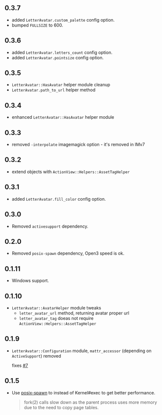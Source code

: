 0.3.7
-----

- added `LetterAvatar.custom_palette` config option.
- bumped `FULLSIZE` to 600.

0.3.6
-----

- added `LetterAvatar.letters_count` config option.
- added `LetterAvatar.pointsize` config option.

0.3.5
-----

- `LetterAvatar::HasAvatar` helper module cleanup
- `LetterAvatar.path_to_url` helper method

0.3.4
-----

- enhanced `LetterAvatar::HasAvatar` helper module

0.3.3
-----

- removed `-interpolate` imagemagick option - it's removed in IMv7

0.3.2
-----

- extend objects with `ActionView::Helpers::AssetTagHelper`

0.3.1
-----

- added `LetterAvatar.fill_color` config option.

0.3.0
-----

- Removed `activesupport` dependency.

0.2.0
-----

- Removed `posix-spawn` dependency, Open3 speed is ok.

0.1.11
------

- Windows support.

0.1.10
------

- `LetterAvatar::AvatarHelper` module tweaks
  - `letter_avatar_url` method, returning avatar proper url
  - `letter_avatar_tag` doeas not require `ActionView::Helpers::AssetTagHelper`

0.1.9
-----

- `LetterAvatar::Configuration` module, `mattr_accessor` (depending on `ActiveSupport`) removed

  fixes [#7](https://github.com/ksz2k/letter_avatar/issues/7)

0.1.5
-----

- Use [posix-spawn](https://github.com/rtomayko/posix-spawn) to instead of Kernel#exec to get better performance.

  > fork(2) calls slow down as the parent process uses more memory due to the need to copy page tables.
